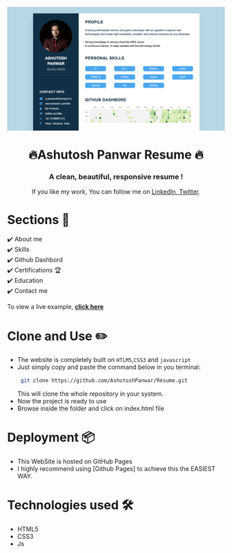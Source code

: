 <p align="center"> 
    <img src="Assets/screenShot.png" align="center" ></img>
</p>

<h1 align="center"> 🔥Ashutosh Panwar Resume 🔥 </h1> 
<h3 align="center"> A clean, beautiful, responsive resume ! </h3>

<p align="center">If you like my work, You can follow me on <a href="https://www.linkedin.com/in/ashutosh-panwar1100/">LinkedIn</a>,<a href="https://twitter.com/Ashu_Panwar1100"> Twitter</a>.</p>

# Sections 🌈

✔️ About me\
✔️ Skills \
✔️ Github Dashbord\
✔️ Certifications 🏆\
✔️ Education\
✔️ Contact me

To view a live example, **[click here](http://ashutoshpanwar.me/Resume/)**

# Clone and Use ✏️

-   The website is completely built on `HTLM5`,`CSS3` and `javascript`
-   Just simply copy and paste the command below in you terminal:
    ```bash
     git clone https://github.com/AshutoshPanwar/Resume.git
    ```
    This will clone the whole repository in your system.
-   Now the project is ready to use
-   Browse inside the folder and click on index.html file

# Deployment 📦

-   This WebSite is hosted on GitHub Pages
-   I highly recommend using [Github Pages] to achieve this the EASIEST WAY.

# Technologies used 🛠️

-   HTML5
-   CSS3
-   Js
